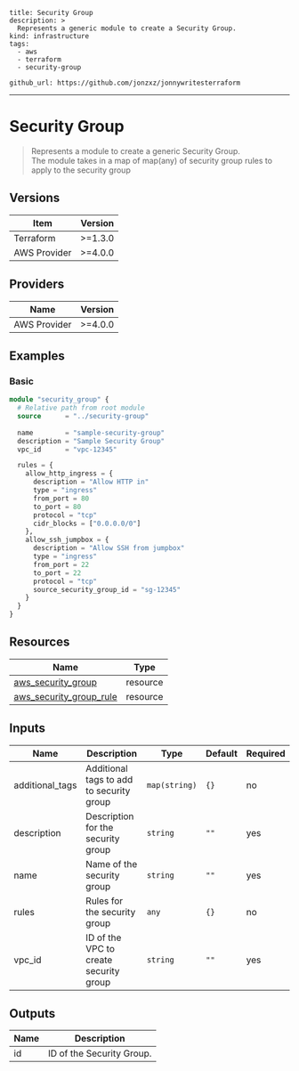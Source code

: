 
```doc
title: Security Group
description: >
  Represents a generic module to create a Security Group.
kind: infrastructure
tags:
  - aws 
  - terraform
  - security-group

github_url: https://github.com/jonzxz/jonnywritesterraform
```

---

# Security Group
  > Represents a module to create a generic Security Group. <br/>
  > The module takes in a map of map(any) of security group rules to apply to the security group <br/>

## Versions
| Item | Version |
| ---- | ------- |
| Terraform | >=1.3.0 |
| AWS Provider | >=4.0.0 |

## Providers
| Name | Version |
| ---- | ------- |
| AWS Provider | >=4.0.0 |

## Examples 
### Basic
```terraform
module "security_group" {
  # Relative path from root module
  source      = "../security-group"
  
  name        = "sample-security-group"
  description = "Sample Security Group"
  vpc_id      = "vpc-12345"

  rules = {
    allow_http_ingress = {
      description = "Allow HTTP in"
      type = "ingress"
      from_port = 80
      to_port = 80
      protocol = "tcp"
      cidr_blocks = ["0.0.0.0/0"]
    },
    allow_ssh_jumpbox = {
      description = "Allow SSH from jumpbox"
      type = "ingress"
      from_port = 22
      to_port = 22
      protocol = "tcp"
      source_security_group_id = "sg-12345"
    }
  }
}
```

## Resources
| Name | Type |
| ---- | ---- |
| [aws_security_group](https://registry.terraform.io/providers/hashicorp/aws/latest/docs/resources/security_group) | resource |
| [aws_security_group_rule](https://registry.terraform.io/providers/hashicorp/aws/latest/docs/resources/security_group_rule) | resource |

## Inputs
| Name | Description | Type | Default | Required |
| ---- | ----------- | ---- | ------- | -------- |
| additional_tags | Additional tags to add to security group | `map(string)` | `{}` | no |
| description | Description for the security group | `string` | `""` | yes |
| name | Name of the security group | `string` | `""` | yes |
| rules | Rules for the security group | `any` | `{}` | no |
| vpc_id | ID of the VPC to create security group | `string` | `""` | yes |

## Outputs
| Name | Description |
| ---- | ----------- |
| id | ID of the Security Group. |